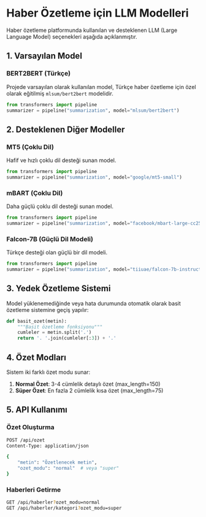 # Haber Özetleme için LLM Modelleri

Haber özetleme platformunda kullanılan ve desteklenen LLM (Large Language Model) seçenekleri aşağıda açıklanmıştır.

## 1. Varsayılan Model

### BERT2BERT (Türkçe)
Projede varsayılan olarak kullanılan model, Türkçe haber özetleme için özel olarak eğitilmiş `mlsum/bert2bert` modelidir.

```python
from transformers import pipeline
summarizer = pipeline("summarization", model="mlsum/bert2bert")
```

## 2. Desteklenen Diğer Modeller

### MT5 (Çoklu Dil)
Hafif ve hızlı çoklu dil desteği sunan model.

```python
from transformers import pipeline
summarizer = pipeline("summarization", model="google/mt5-small")
```

### mBART (Çoklu Dil)
Daha güçlü çoklu dil desteği sunan model.

```python
from transformers import pipeline
summarizer = pipeline("summarization", model="facebook/mbart-large-cc25")
```

### Falcon-7B (Güçlü Dil Modeli)
Türkçe desteği olan güçlü bir dil modeli.

```python
from transformers import pipeline
summarizer = pipeline("summarization", model="tiiuae/falcon-7b-instruct")
```

## 3. Yedek Özetleme Sistemi

Model yüklenemediğinde veya hata durumunda otomatik olarak basit özetleme sistemine geçiş yapılır:

```python
def basit_ozet(metin):
    """Basit özetleme fonksiyonu"""
    cumleler = metin.split('.')
    return '. '.join(cumleler[:3]) + '.'
```

## 4. Özet Modları

Sistem iki farklı özet modu sunar:

1. **Normal Özet**: 3-4 cümlelik detaylı özet (max_length=150)
2. **Süper Özet**: En fazla 2 cümlelik kısa özet (max_length=75)

## 5. API Kullanımı

### Özet Oluşturma
```bash
POST /api/ozet
Content-Type: application/json

{
    "metin": "Özetlenecek metin",
    "ozet_modu": "normal"  # veya "super"
}
```

### Haberleri Getirme
```bash
GET /api/haberler?ozet_modu=normal
GET /api/haberler/kategori?ozet_modu=super
``` 